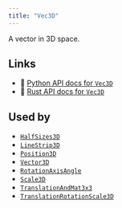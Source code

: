 ```yaml
---
title: "Vec3D"
---
```


A vector in 3D space.


## Links
 * 🐍 [Python API docs for `Vec3D`](https://ref.rerun.io/docs/python/nightly/package/rerun/datatypes/vec3d/)
 * 🦀 [Rust API docs for `Vec3D`](https://docs.rs/rerun/0.9.0-alpha.10/rerun/datatypes/struct.Vec3D.html)


## Used by

* [`HalfSizes3D`](../components/half_sizes3d.md)
* [`LineStrip3D`](../components/line_strip3d.md)
* [`Position3D`](../components/position3d.md)
* [`Vector3D`](../components/vector3d.md)
* [`RotationAxisAngle`](../datatypes/rotation_axis_angle.md)
* [`Scale3D`](../datatypes/scale3d.md)
* [`TranslationAndMat3x3`](../datatypes/translation_and_mat3x3.md)
* [`TranslationRotationScale3D`](../datatypes/translation_rotation_scale3d.md)
